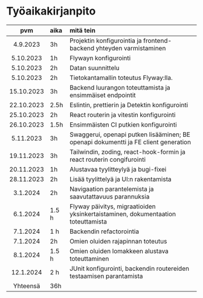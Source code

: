 # Työaikakirjanpito

|    pvm     | aika  | mitä tein                                                                           |
|:----------:|:------|:------------------------------------------------------------------------------------|
|  4.9.2023  | 3h    | Projektin konfigurointia ja frontend-backend yhteyden varmistaminen                 |
| 5.10.2023  | 1h    | Flywayn konfigurointi                                                               |
| 5.10.2023  | 2h    | Datan suunnittelu                                                                   |
| 5.10.2023  | 2h    | Tietokantamallin toteutus Flyway:lla.                                               |
| 15.10.2023 | 3h    | Backend luurangon toteuttamista ja ensimmäiset endpointit                           |
| 22.10.2023 | 2.5h  | Eslintin, prettierin ja Detektin konfigurointi                                      |
| 25.10.2023 | 2h    | React routerin ja vitestin konfigurointi                                            |
| 26.10.2023 | 1.5h  | Ensimmäisten CI putkien konfigurointi                                               |
| 5.11.2023  | 3h    | Swaggerui, openapi putken lisääminen; BE openapi dokumentti ja FE client generation |
| 19.11.2023 | 3h    | Tailwindin, zoding, react-hook-formin ja react routerin congifurointi               |
| 20.11.2023 | 1h    | Alustavaa tyylitteylyä ja bugi-fixei                                                |
| 28.11.2023 | 2h    | Lisää tyylittelyä ja UI:n rakentamista                                              |
|  3.1.2024  | 2h    | Navigaation parantelemista ja saavutattavuus parannuksia                            |
|  6.1.2024  | 1.5 h | Flyway päivitys, migraatioiden yksinkertaistaminen, dokumentaation toteuttamista    |
|  7.1.2024  | 1 h   | Backendin refactorointia                                                            |
|  7.1.2024  | 2h    | Omien oluiden rajapinnan toteutus                                                   |
|  8.1.2024  | 1.5 h | Omien oluiden lomakkeen alustava toteuttaminen                                      |
| 12.1.2024  | 2 h   | JUnit konfigurointi, backendin routereiden testaamisen parantamista                 |
|  Yhteensä  | 36h   |                                                                                     |